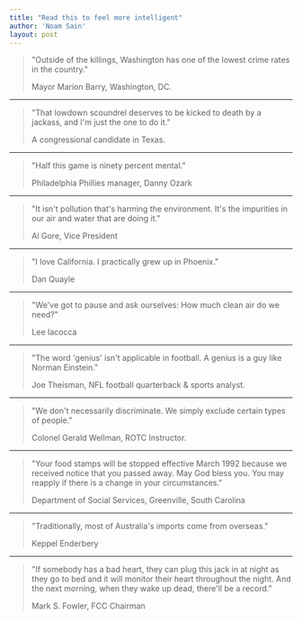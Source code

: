 ```yaml
---
title: "Read this to feel more intelligent"
author: 'Noam Sain'
layout: post
---
```


> "Outside of the killings, Washington has one of the lowest crime rates in the country."
>
> <footer>Mayor Marion Barry, Washington, DC.</footer>

---

> "That lowdown scoundrel deserves to be kicked to death by a jackass, and I'm just the one to do it."
>
> <footer>A congressional candidate in Texas.</footer>

---

> "Half this game is ninety percent mental."
>
> <footer>Philadelphia Phillies manager, Danny Ozark</footer>

---

> "It isn't pollution that's harming the environment. It's the impurities in our air and water that are doing it."
>
> <footer>Al Gore, Vice President</footer>

---

> "I love California. I practically grew up in Phoenix."
>
> <footer>Dan Quayle</footer>

---

> "We've got to pause and ask ourselves: How much clean air do we need?"
>
> <footer>Lee Iacocca</footer>

---

> "The word 'genius' isn't applicable in football. A genius is a guy like Norman Einstein."
>
> <footer>Joe Theisman, NFL football quarterback &amp; sports analyst.</footer>

---

> "We don't necessarily discriminate. We simply exclude certain types of people."
>
> <footer>Colonel Gerald Wellman, ROTC Instructor.</footer>

---

> "Your food stamps will be stopped effective March 1992 because we received notice that you passed away. May God bless you. You may reapply if there is a change in your circumstances."
>
> <footer>Department of Social Services, Greenville, South Carolina</footer>

---

> "Traditionally, most of Australia's imports come from overseas."
>
> <footer>Keppel Enderbery</footer>

---

> "If somebody has a bad heart, they can plug this jack in at night as they go to bed and it will monitor their heart throughout the night. And the next morning, when they wake up dead, there'll be a record."
>
> <footer>Mark S. Fowler, FCC Chairman</footer>
